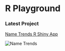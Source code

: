 # R Playground

### Latest Project
[Name Trends R Shiny App](https://pymk.shinyapps.io/name_trends/)

![Name Trends](https://user-images.githubusercontent.com/9125028/131269392-b09de2d6-1aed-44e1-8d90-d8f97b4c9075.png)
